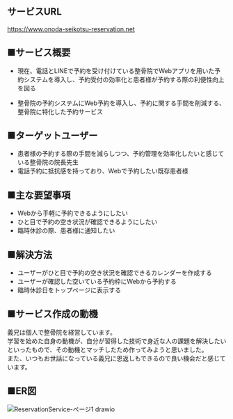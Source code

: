 ## サービスURL
https://www.onoda-seikotsu-reservation.net

## ■サービス概要
- 現在、電話とLINEで予約を受け付けている整骨院でWebアプリを用いた予約システムを導入し、予約受付の効率化と患者様が予約する際の利便性向上を図る

- 整骨院の予約システムにWeb予約を導入し、予約に関する手間を削減する、整骨院に特化した予約サービス

## ■ターゲットユーザー
- 患者様の予約する際の手間を減らしつつ、予約管理を効率化したいと感じている整骨院の院長先生
- 電話予約に抵抗感を持っており、Webで予約したい既存患者様

## ■主な要望事項
- Webから手軽に予約できるようにしたい
- ひと目で予約の空き状況が確認できるようにしたい
- 臨時休診の際、患者様に通知したい

## ■解決方法
- ユーザーがひと目で予約の空き状況を確認できるカレンダーを作成する
- ユーザーが確認した空いている予約枠にWebから予約する
- 臨時休診日をトップページに表示する

## ■サービス作成の動機
義兄は個人で整骨院を経営しています。  
学習を始めた自身の動機が、自分が習得した技術で身近な人の課題を解決したいといったもので、その動機とマッチしたため作ってみようと思いました。  
また、いつもお世話になっている義兄に恩返しもできるので良い機会だと感じています。

## ■ER図
![ReservationService-ページ1 drawio](https://user-images.githubusercontent.com/94113387/222954771-03822309-a51a-4d7b-82a9-74533e2a3654.png)
